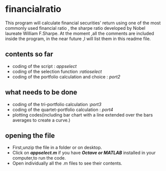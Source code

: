 # financialratio
This program will calculate financial securities' return using one of the most commonly used financial ratio , the sharpe ratio developed by Nobel laureate William F.Sharpe.
At the moment ,all the comments are included inside the program, in the near future ,I will list them in this readme file.                                                        

## contents so far
* coding of the script : *appselect*
* coding of the selection function :*ratioselect*
* coding of the portfolio calculation and choice : *port2*

## what needs to be done
* coding of the tri-portfolio calculation :*port3*
* coding of the quartet-portfolio calculation : *port4*
* plotting codes(including bar chart with a line extended over the bars averages to create a curve.)

## opening the file
* First,unzip the file in a folder or on desktop.
* Click on **_appselect.m_** if you have ***Octave or MATLAB*** installed in your computer,to run the code.
* Open individually all the .m files to see their contents.

